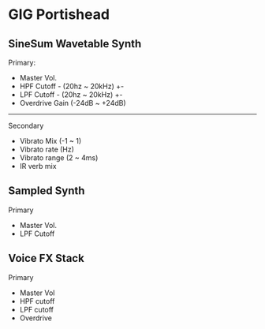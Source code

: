 # GIG Portishead

## SineSum Wavetable Synth
Primary:
* Master Vol.
* HPF Cutoff - (20hz ~ 20kHz) +-
* LPF Cutoff - (20hz ~ 20kHz) +-
* Overdrive Gain (-24dB ~ +24dB)
-----------------
Secondary  
* Vibrato Mix (-1 ~ 1)
* Vibrato rate (Hz)
* Vibrato range (2 ~ 4ms)
* IR verb mix

## Sampled Synth
Primary
* Master Vol.
* LPF Cutoff

## Voice FX Stack
Primary
* Master Vol
* HPF cutoff
* LPF cutoff
* Overdrive